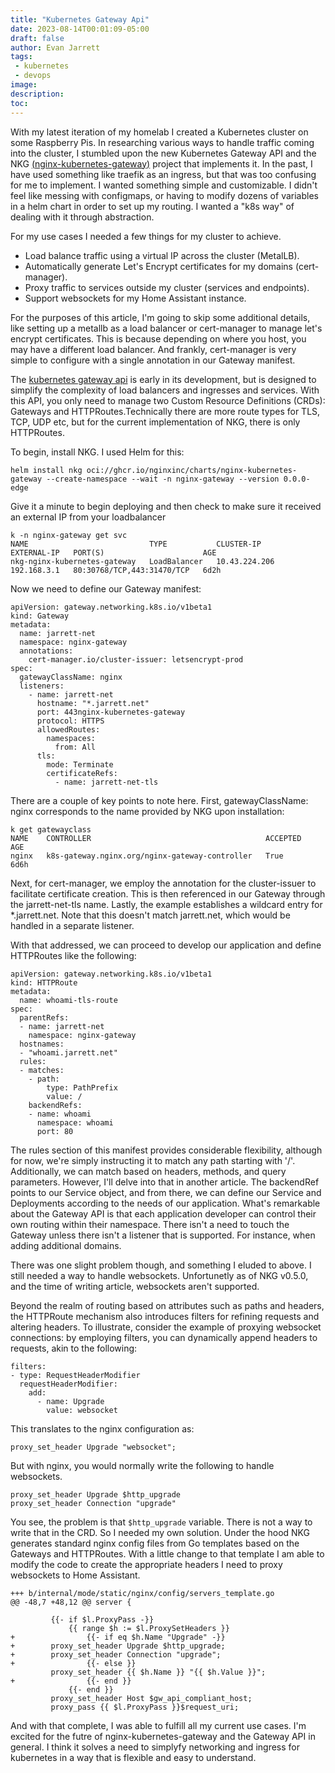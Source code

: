 ```yaml
---
title: "Kubernetes Gateway Api"
date: 2023-08-14T00:01:09-05:00
draft: false
author: Evan Jarrett
tags:
 - kubernetes
 - devops
image:
description:
toc:
---
```


With my latest iteration of my homelab I created a Kubernetes cluster on some Raspberry Pis. In researching various ways to handle traffic coming into the cluster, I stumbled upon the new Kubernetes Gateway API and the NKG [(nginx-kubernetes-gateway)](https://github.com/nginxinc/nginx-kubernetes-gateway) project that implements it. In the past, I have used something like traefik as an ingress, but that was too confusing for me to implement. I wanted something simple and customizable. I didn't feel like messing with configmaps, or having to modify dozens of variables in a helm chart in order to set up my routing. I wanted a "k8s way" of dealing with it through abstraction.

For my use cases I needed a few things for my cluster to achieve. 
- Load balance traffic using a virtual IP across the cluster (MetalLB).
- Automatically generate Let's Encrypt certificates for my domains (cert-manager).
- Proxy traffic to services outside my cluster (services and endpoints).
- Support websockets for my Home Assistant instance.

For the purposes of this article, I'm going to skip some additional details, like setting up a metallb as a load balancer or cert-manager to manage let's encrypt certificates. This is because depending on where you host, you may have a different load balancer. And frankly, cert-manager is very simple to configure with a single annotation in our Gateway manifest.

The [kubernetes gateway api](https://gateway-api.sigs.k8s.io/) is early in its development, but is designed to simplify the complexity of load balancers and ingresses and services. With this API, you only need to manage two Custom Resource Definitions (CRDs): Gateways and HTTPRoutes.Technically there are more route types for TLS, TCP, UDP etc, but for the current implementation of NKG, there is only HTTPRoutes.

To begin, install NKG. I used Helm for this:

`helm install nkg oci://ghcr.io/nginxinc/charts/nginx-kubernetes-gateway --create-namespace --wait -n nginx-gateway --version 0.0.0-edge`

Give it a minute to begin deploying and then check to make sure it received an external IP from your loadbalancer
```
k -n nginx-gateway get svc
NAME                           TYPE           CLUSTER-IP      EXTERNAL-IP   PORT(S)                      AGE
nkg-nginx-kubernetes-gateway   LoadBalancer   10.43.224.206   192.168.3.1   80:30768/TCP,443:31470/TCP   6d2h
```

Now we need to define our Gateway manifest:

```
apiVersion: gateway.networking.k8s.io/v1beta1
kind: Gateway
metadata:
  name: jarrett-net
  namespace: nginx-gateway
  annotations:
    cert-manager.io/cluster-issuer: letsencrypt-prod
spec:
  gatewayClassName: nginx
  listeners:
    - name: jarrett-net
      hostname: "*.jarrett.net"
      port: 443nginx-kubernetes-gateway
      protocol: HTTPS
      allowedRoutes:
        namespaces:
          from: All
      tls:
        mode: Terminate
        certificateRefs:
          - name: jarrett-net-tls
```

There are a couple of key points to note here. First, gatewayClassName: nginx corresponds to the name provided by NKG upon installation:

```
k get gatewayclass
NAME    CONTROLLER                                       ACCEPTED   AGE
nginx   k8s-gateway.nginx.org/nginx-gateway-controller   True       6d6h
```

Next, for cert-manager, we employ the annotation for the cluster-issuer to facilitate certificate creation. This is then referenced in our Gateway through the jarrett-net-tls name.
Lastly, the example establishes a wildcard entry for *.jarrett.net. Note that this doesn't match jarrett.net, which would be handled in a separate listener.

With that addressed, we can proceed to develop our application and define HTTPRoutes like the following:

```
apiVersion: gateway.networking.k8s.io/v1beta1
kind: HTTPRoute
metadata:
  name: whoami-tls-route
spec:
  parentRefs:
  - name: jarrett-net
    namespace: nginx-gateway
  hostnames:
  - "whoami.jarrett.net"
  rules:
  - matches:
    - path:
        type: PathPrefix
        value: /
    backendRefs:
    - name: whoami
      namespace: whoami
      port: 80
```

The rules section of this manifest provides considerable flexibility, although for now, we're simply instructing it to match any path starting with '/'.
Additionally, we can match based on headers, methods, and query parameters. However, I'll delve into that in another article.
The backendRef points to our Service object, and from there, we can define our Service and Deployments according to the needs of our application.
What's remarkable about the Gateway API is that each application developer can control their own routing within their namespace. There isn't a need to touch the Gateway unless there isn't a listener that is supported. For instance, when adding additional domains. 

There was one slight problem though, and something I eluded to above. I still needed a way to handle websockets. Unfortunetly as of NKG v0.5.0, and the time of writing article, websockets aren't supported.

Beyond the realm of routing based on attributes such as paths and headers, the HTTPRoute mechanism also introduces filters for refining requests and altering headers. To illustrate, consider the example of proxying websocket connections: by employing filters, you can dynamically append headers to requests, akin to the following:

```
filters:
- type: RequestHeaderModifier
  requestHeaderModifier:
    add:
      - name: Upgrade
        value: websocket
```

This translates to the nginx configuration as:

`proxy_set_header Upgrade "websocket";`

But with nginx, you would normally write the following to handle websockets.
```
proxy_set_header Upgrade $http_upgrade
proxy_set_header Connection "upgrade"
```

You see, the problem is that `$http_upgrade` variable. There is not a way to write that in the CRD. So I needed my own solution.
Under the hood NKG generates standard nginx config files from Go templates based on the Gateways and HTTPRoutes. With a little change to that template I am able to modify the code to create the appropriate headers I need to proxy websockets to Home Assistant.

```
+++ b/internal/mode/static/nginx/config/servers_template.go
@@ -48,7 +48,12 @@ server {
 
         {{- if $l.ProxyPass -}}
             {{ range $h := $l.ProxySetHeaders }}
+                {{- if eq $h.Name "Upgrade" -}}
+        proxy_set_header Upgrade $http_upgrade;
+        proxy_set_header Connection "upgrade";
+                {{- else }}
         proxy_set_header {{ $h.Name }} "{{ $h.Value }}";
+                {{- end }}
             {{- end }}
         proxy_set_header Host $gw_api_compliant_host;
         proxy_pass {{ $l.ProxyPass }}$request_uri;
```


And with that complete, I was able to fulfill all my current use cases.
I'm excited for the futre of nginx-kubernetes-gateway and the Gateway API in general. I think it solves a need to simplyfy networking and ingress for kubernetes in a way that is flexible and easy to understand.
